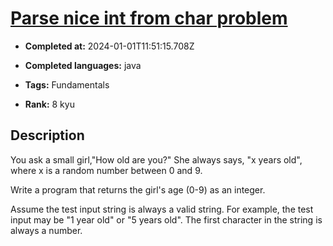 # [Parse nice int from char problem](https://www.codewars.com/kata/557cd6882bfa3c8a9f0000c1)

- **Completed at:** 2024-01-01T11:51:15.708Z

- **Completed languages:** java

- **Tags:** Fundamentals

- **Rank:** 8 kyu

## Description

You ask a small girl,"How old are you?" She always says, "x years old", where x is a random number between 0 and 9.


Write a program that returns the girl's age (0-9) as an integer.

Assume the test input string is always a valid string. For example, the test input may be "1 year old" or "5 years old". The first character in the string is always a number.

